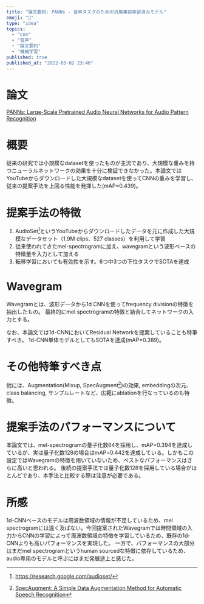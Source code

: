 ```yaml
---
title: "論文要約: PANNs - 音声タスクのための汎用事前学習済みモデル"
emoji: "🍳"
type: "idea"
topics:
  - "cnn"
  - "音声"
  - "論文要約"
  - "機械学習"
published: true
published_at: "2022-03-02 23:46"
---
```


# 論文

[PANNs: Large-Scale Pretrained Audio Neural Networks for Audio Pattern Recognition](https://arxiv.org/abs/1912.10211)

# 概要

従来の研究では小規模なdatasetを使ったものが主流であり、大規模な重みを持つニューラルネットワークの効果を十分に検証できなかった。本論文ではYouTubeからダウンロードした大規模なdatasetを使ってCNNの重みを学習し、従来の提案手法を上回る性能を発揮した(mAP=0.439)。

# 提案手法の特徴

1. AudioSet[^1]というYouTubeからダウンロードしたデータを元に作成した大規模なデータセット（1.9M clips、527 classes）を利用して学習
2. 従来使われてきたmel-spectrogramに加え、wavegramという波形ベースの特徴量を入力として加える
3. 転移学習においても有効性を示す。6つ中3つの下位タスクでSOTAを達成

# Wavegram

Wavegramとは、波形データから1d CNNを使ってfrequency divisionの特徴を抽出したもの。
最終的にmel spectrogramの特徴と結合してネットワークの入力とする。

なお、本論文では1d-CNNにおいてResidual Networkを提案していることも特筆すべき。
1d-CNN単体モデルとしてもSOTAを達成(mAP=0.389)。

# その他特筆すべき点

他には、Augmentation(Mixup, SpecAugment[^2])の効果, embeddingの次元、class balancing, サンプルレートなど、広範にablationを行なっているのも特徴。

# 提案手法のパフォーマンスについて

本論文では、mel-spectrogramの量子化数64を採用し、mAP=0.394を達成しているが、実は量子化数128の場合はmAP=0.442を達成している。しかもこの設定ではWavegramの特徴を用いていないため、ベストなパフォーマンスはさらに高いと思われる。
後続の提案手法では量子化数128を採用している場合がほとんどであり、本手法と比較する際は注意が必要である。

# 所感

1d-CNNベースのモデルは周波数領域の情報が不足しているため、mel spectrogramには遠く及ばない。今回提案されたWavegramでは時間領域の入力からCNNの学習によって周波数領域の特徴を学習しているため、既存の1d-CNNよりも高いパフォーマンスを実現した。
一方で、パフォーマンスの大部分はまだmel spectrogramというhuman sourcedな特徴に依存しているため、audio専用のモデルと呼ぶにはまだ発展途上と感じた。

[^1]: https://research.google.com/audioset/
[^2]: [SpecAugment: A Simple Data Augmentation Method for Automatic Speech Recognition](https://arxiv.org/abs/1904.08779)
